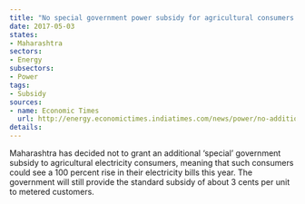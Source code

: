 ```yaml
---
title: "No special government power subsidy for agricultural consumers in Maharashtra"
date: 2017-05-03
states:
- Maharashtra
sectors:
- Energy
subsectors:
- Power
tags:
- Subsidy
sources:
- name: Economic Times
  url: http://energy.economictimes.indiatimes.com/news/power/no-additional-subsidy-agri-power-tariff-set-to-zoom-in-maharashtra/58353288
details:
---
```


Maharashtra has decided not to grant an additional ‘special’ government subsidy to agricultural electricity consumers, meaning that such consumers could see a 100 percent rise in their electricity bills this year. The government will still provide the standard subsidy of about 3 cents per unit to metered customers.
